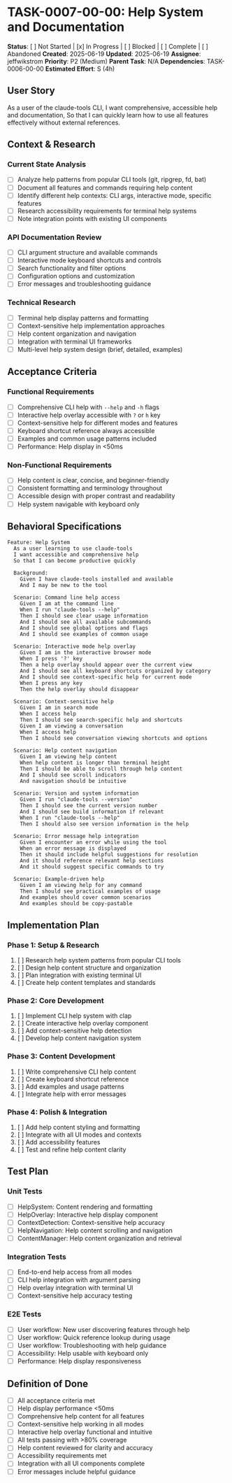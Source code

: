 # TASK-0007-00-00: Help System and Documentation

**Status**: [ ] Not Started | [x] In Progress | [ ] Blocked | [ ] Complete | [ ] Abandoned
**Created**: 2025-06-19
**Updated**: 2025-06-19
**Assignee**: jeffwikstrom
**Priority**: P2 (Medium)
**Parent Task**: N/A
**Dependencies**: TASK-0006-00-00
**Estimated Effort**: S (4h)

## User Story
As a user of the claude-tools CLI,
I want comprehensive, accessible help and documentation,
So that I can quickly learn how to use all features effectively without external references.

## Context & Research

### Current State Analysis
- [ ] Analyze help patterns from popular CLI tools (git, ripgrep, fd, bat)
- [ ] Document all features and commands requiring help content
- [ ] Identify different help contexts: CLI args, interactive mode, specific features
- [ ] Research accessibility requirements for terminal help systems
- [ ] Note integration points with existing UI components

### API Documentation Review
- [ ] CLI argument structure and available commands
- [ ] Interactive mode keyboard shortcuts and controls
- [ ] Search functionality and filter options
- [ ] Configuration options and customization
- [ ] Error messages and troubleshooting guidance

### Technical Research
- [ ] Terminal help display patterns and formatting
- [ ] Context-sensitive help implementation approaches
- [ ] Help content organization and navigation
- [ ] Integration with terminal UI frameworks
- [ ] Multi-level help system design (brief, detailed, examples)

## Acceptance Criteria

### Functional Requirements
- [ ] Comprehensive CLI help with `--help` and `-h` flags
- [ ] Interactive help overlay accessible with `?` or `h` key
- [ ] Context-sensitive help for different modes and features
- [ ] Keyboard shortcut reference always accessible
- [ ] Examples and common usage patterns included
- [ ] Performance: Help display in <50ms

### Non-Functional Requirements
- [ ] Help content is clear, concise, and beginner-friendly
- [ ] Consistent formatting and terminology throughout
- [ ] Accessible design with proper contrast and readability
- [ ] Help system navigable with keyboard only

## Behavioral Specifications

```gherkin
Feature: Help System
  As a user learning to use claude-tools
  I want accessible and comprehensive help
  So that I can become productive quickly

  Background:
    Given I have claude-tools installed and available
    And I may be new to the tool

  Scenario: Command line help access
    Given I am at the command line
    When I run "claude-tools --help"
    Then I should see clear usage information
    And I should see all available subcommands
    And I should see global options and flags
    And I should see examples of common usage

  Scenario: Interactive mode help overlay
    Given I am in the interactive browser mode
    When I press '?' key
    Then a help overlay should appear over the current view
    And I should see all keyboard shortcuts organized by category
    And I should see context-specific help for current mode
    When I press any key
    Then the help overlay should disappear

  Scenario: Context-sensitive help
    Given I am in search mode
    When I access help
    Then I should see search-specific help and shortcuts
    Given I am viewing a conversation
    When I access help
    Then I should see conversation viewing shortcuts and options

  Scenario: Help content navigation
    Given I am viewing help content
    When help content is longer than terminal height
    Then I should be able to scroll through help content
    And I should see scroll indicators
    And navigation should be intuitive

  Scenario: Version and system information
    Given I run "claude-tools --version"
    Then I should see the current version number
    And I should see build information if relevant
    When I run "claude-tools --help"
    Then I should also see version information in the help

  Scenario: Error message help integration
    Given I encounter an error while using the tool
    When an error message is displayed
    Then it should include helpful suggestions for resolution
    And it should reference relevant help sections
    And it should suggest specific commands to try

  Scenario: Example-driven help
    Given I am viewing help for any command
    Then I should see practical examples of usage
    And examples should cover common scenarios
    And examples should be copy-pastable
```

## Implementation Plan

### Phase 1: Setup & Research
1. [ ] Research help system patterns from popular CLI tools
2. [ ] Design help content structure and organization
3. [ ] Plan integration with existing terminal UI
4. [ ] Create help content templates and standards

### Phase 2: Core Development
1. [ ] Implement CLI help system with clap
2. [ ] Create interactive help overlay component
3. [ ] Add context-sensitive help detection
4. [ ] Develop help content navigation system

### Phase 3: Content Development
1. [ ] Write comprehensive CLI help content
2. [ ] Create keyboard shortcut reference
3. [ ] Add examples and usage patterns
4. [ ] Integrate help with error messages

### Phase 4: Polish & Integration
1. [ ] Add help content styling and formatting
2. [ ] Integrate with all UI modes and contexts
3. [ ] Add accessibility features
4. [ ] Test and refine help content clarity

## Test Plan

### Unit Tests
- [ ] HelpSystem: Content rendering and formatting
- [ ] HelpOverlay: Interactive help display component
- [ ] ContextDetection: Context-sensitive help accuracy
- [ ] HelpNavigation: Help content scrolling and navigation
- [ ] ContentManager: Help content organization and retrieval

### Integration Tests
- [ ] End-to-end help access from all modes
- [ ] CLI help integration with argument parsing
- [ ] Help overlay integration with terminal UI
- [ ] Context-sensitive help accuracy testing

### E2E Tests
- [ ] User workflow: New user discovering features through help
- [ ] User workflow: Quick reference lookup during usage
- [ ] User workflow: Troubleshooting with help guidance
- [ ] Accessibility: Help usable with keyboard only
- [ ] Performance: Help display responsiveness

## Definition of Done
- [ ] All acceptance criteria met
- [ ] Help display performance <50ms
- [ ] Comprehensive help content for all features
- [ ] Context-sensitive help working in all modes
- [ ] Interactive help overlay functional and intuitive
- [ ] All tests passing with >80% coverage
- [ ] Help content reviewed for clarity and accuracy
- [ ] Accessibility requirements met
- [ ] Integration with all UI components complete
- [ ] Error messages include helpful guidance